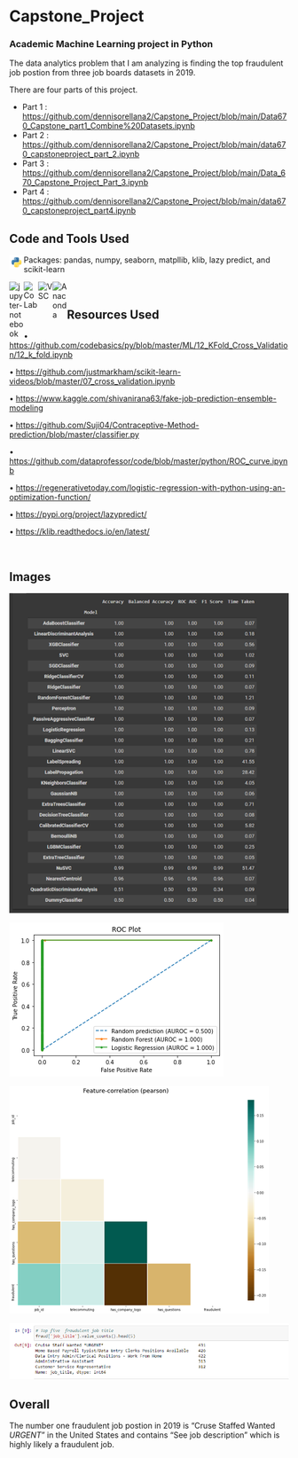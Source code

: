 # Capstone_Project

### Academic Machine Learning project in Python

The data analytics problem that I am analyzing is finding the top fraudulent job postion from three job boards datasets in 2019.

There are four parts of this project.

- Part 1 : https://github.com/dennisorellana2/Capstone_Project/blob/main/Data670_Capstone_part1_Combine%20Datasets.ipynb
- Part 2 : https://github.com/dennisorellana2/Capstone_Project/blob/main/data670_capstoneproject_part_2.ipynb
- Part 3 : https://github.com/dennisorellana2/Capstone_Project/blob/main/Data_670_Capstone_Project_Part_3.ipynb
- Part 4 : https://github.com/dennisorellana2/Capstone_Project/blob/main/data670_capstoneproject_part4.ipynb

## Code and Tools Used

<img align="left" alt="Python" width="26px" src="https://raw.githubusercontent.com/github/explore/80688e429a7d4ef2fca1e82350fe8e3517d3494d/topics/python/python.png" />


Packages: pandas, numpy, seaborn, matpllib, klib, lazy predict, and scikit-learn


<img align="left" alt="jupyter-notebook" width="26px" src="https://avatars1.githubusercontent.com/u/7388996?s=200&v=4" />

<img align="left" alt="CoLab" width="26px" src="https://avatars1.githubusercontent.com/u/38081706?s=60&u=963d11e5a1e77618d6baab30d32d40cb17e4064d&v=4" />

<img align="left" alt="VSC" width="26px" src="https://upload.wikimedia.org/wikipedia/commons/thumb/9/9a/Visual_Studio_Code_1.35_icon.svg/1024px-Visual_Studio_Code_1.35_icon.svg.png" />

<img align="left" alt="Anaconda" width="26px" src="https://avatars2.githubusercontent.com/u/1158637?s=200&v=4g" />

<br />

## Resources Used
• https://github.com/codebasics/py/blob/master/ML/12_KFold_Cross_Validation/12_k_fold.ipynb

• https://github.com/justmarkham/scikit-learn-videos/blob/master/07_cross_validation.ipynb

• https://www.kaggle.com/shivanirana63/fake-job-prediction-ensemble-modeling

• https://github.com/Suji04/Contraceptive-Method-prediction/blob/master/classifier.py

• https://github.com/dataprofessor/code/blob/master/python/ROC_curve.ipynb

• https://regenerativetoday.com/logistic-regression-with-python-using-an-optimization-function/

• https://pypi.org/project/lazypredict/

• https://klib.readthedocs.io/en/latest/

<br />

## Images
![](Comparing%20Model%20List.png)

![](ROC%20Curve%20Plot.png)

![](Feature%20Correlation%20Plot.png)

![](Top%20five%20fraudulent%20job%20title.PNG)

## Overall
The number one fraudulent job postion in 2019 is “Cruse Staffed Wanted *URGENT*” in the United States and contains “See job description” which is highly likely a fraudulent job.
